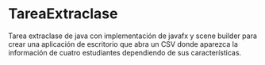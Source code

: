 # TareaExtraclase
Tarea extraclase de java con implementación de javafx y scene builder para crear una aplicación de escritorio que abra un CSV donde aparezca la información de cuatro estudiantes dependiendo de sus características.
